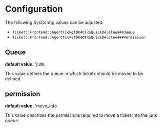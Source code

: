 # Configuration

The following SysConfig values can be adjusted:

- `Ticket::Frontend::AgentTicketDK4OTRSQuickDeletee###Queue`
- `Ticket::Frontend::AgentTicketDK4OTRSQuickDeletee###Permission`

## Queue

**default value:** 'junk

This value defines the queue in which tickets should be moved to be deleted.

## permission

**default value:** 'move_into

This value describes the permissions required to move a ticket into the junk queue.
